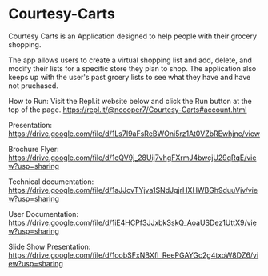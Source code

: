# Courtesy-Carts
Courtesy Carts is an Application designed to help people with their grocery shopping.

The app allows users to create a virtual shopping list and add, delete, and modify their lists for a specific store they plan to shop.
The application also keeps up with the user's past grcery lists to see what they have and have not pruchased.

How to Run:
Visit the Repl.it website below and click the Run button at the top of the page.
https://repl.it/@ncooper7/Courtesy-Carts#account.html

Presentation:
https://drive.google.com/file/d/1Ls7I9aFsReBWOni5rz1At0VZbREwhjnc/view

Brochure Flyer:
https://drive.google.com/file/d/1cQV9j_28Uij7vhgFXrmJ4bwcjU29qRqE/view?usp=sharing

Technical documentation:
https://drive.google.com/file/d/1aJJcvTYjva1SNdJgjrHXHWBGh9duuVjv/view?usp=sharing

User Documentation:
https://drive.google.com/file/d/1iE4HCPf3JJxbkSskQ_AoaUSDez1UttX9/view?usp=sharing

Slide Show Presentation:
https://drive.google.com/file/d/1oobSFxNBXfI_ReePGAYGc2g4txoW8DZ6/view?usp=sharing
